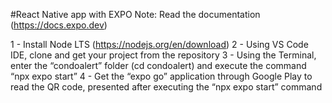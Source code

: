 #React Native app with EXPO
Note: Read the documentation (https://docs.expo.dev)

1 - Install Node LTS (https://nodejs.org/en/download)
2 - Using VS Code IDE, clone and get your project from the repository
3 - Using the Terminal, enter the “condoalert” folder (cd condoalert) and execute the command “npx expo start”
4 - Get the “expo go” application through Google Play to read the QR code, presented after executing the “npx expo start” command
